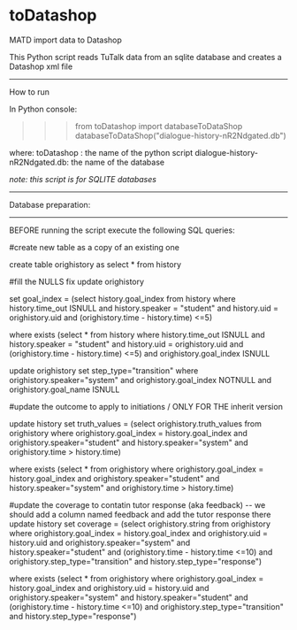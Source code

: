# toDatashop
MATD import data to Datashop

This Python script reads TuTalk data from an sqlite database and creates a Datashop xml file 

---------------------------------------------------------------------------------------
How to run


In Python console:

>>> from toDatashop import databaseToDataShop
>>> databaseToDataShop("dialogue-history-nR2Ndgated.db")

where:
toDatashop : the name of the python script
dialogue-history-nR2Ndgated.db: the name of the database

*note: this script is for SQLITE databases*

---------------------------------------------------------------------------------------
Database preparation:

---------------------------------------------------------------------------------------
BEFORE running the script execute the following SQL queries:


#create new table as a copy of an existing one

create table orighistory as
select * from history


#fill the NULLS fix
update orighistory

set goal_index = (select history.goal_index from history
where history.time_out ISNULL and history.speaker = "student" and history.uid = orighistory.uid and (orighistory.time - history.time) <=5)

where exists
(select * from history
where history.time_out ISNULL and history.speaker = "student" and history.uid = orighistory.uid and (orighistory.time - history.time) <=5) and
orighistory.goal_index ISNULL


update orighistory
set step_type="transition"
where orighistory.speaker="system" and orighistory.goal_index NOTNULL and orighistory.goal_name ISNULL


#update the outcome to apply to initiations / ONLY FOR THE  inherit version

update history
set truth_values = (select orighistory.truth_values from orighistory 
where orighistory.goal_index = history.goal_index and orighistory.speaker="student" and history.speaker="system" and orighistory.time > history.time)

where 
exists 
(select * from orighistory 
where orighistory.goal_index = history.goal_index and orighistory.speaker="student" and history.speaker="system" and orighistory.time > history.time)


#update the coverage to contatin tutor response (aka feedback) -- we should add a column named feedback and add the tutor response there
update history
set coverage = (select orighistory.string from orighistory 
where orighistory.goal_index = history.goal_index and orighistory.uid = history.uid and orighistory.speaker="system" and history.speaker="student" and (orighistory.time - history.time <=10) and orighistory.step_type="transition" and history.step_type="response")

where
exists
(select * from orighistory
where orighistory.goal_index = history.goal_index and orighistory.uid = history.uid and orighistory.speaker="system" and history.speaker="student" and (orighistory.time - history.time <=10) and orighistory.step_type="transition" and history.step_type="response")

